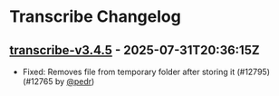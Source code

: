 # Transcribe Changelog

## [transcribe-v3.4.5](https://github.com/laurent22/joplin/releases/tag/transcribe-v3.4.5) - 2025-07-31T20:36:15Z

- Fixed: Removes file from temporary folder after storing it (#12795) (#12765 by [@pedr](https://github.com/pedr))
